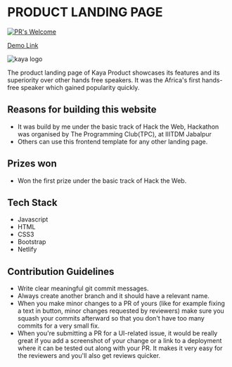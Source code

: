 # PRODUCT LANDING PAGE

[![PR's Welcome](https://img.shields.io/badge/PRs-welcome-brightgreen.svg?style=flat)](https://github.com/varisha-025/kaya_product/pulls)

[Demo Link](https://kayalandingpage.netlify.app/)

![kaya logo](https://user-images.githubusercontent.com/81171573/156912596-0842513d-6232-4c6a-be47-597945d72578.png)

The product landing page of Kaya Product showcases its features and its superiority over other hands free speakers.
It was the Africa's first hands-free speaker which gained popularity quickly.

## Reasons for building this website

- It was build by me under the basic track of Hack the Web, Hackathon was organised by The Programming Club(TPC), at IIITDM Jabalpur
- Others can use this frontend template for any other landing page.

## Prizes won
- Won the first prize under the basic track of Hack the Web.

## Tech Stack

- Javascript
- HTML
- CSS3
- Bootstrap
- Netlify

## Contribution Guidelines

- Write clear meaningful git commit messages.
- Always create another branch and it should have a relevant name.
- When you make minor changes to a PR of yours (like for example fixing a text in button, minor changes requested by reviewers) make sure you squash your commits afterward so that you don't have too many commits for a very small fix.
- When you're submitting a PR for a UI-related issue, it would be really great if you add a screenshot of your change or a link to a deployment where it can be tested out along with your PR. It makes it very easy for the reviewers and you'll also get reviews quicker.

